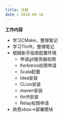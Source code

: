 ```yaml
---
title: 日报
date : 2018-08-14
---
```


**工作内容**

- 学习CMake，整理笔记
- 学习Thrift，整理笔记
- 根据新手指南配置环境
  - 申请git服务器权限
  - Kerberos权限申请
  - Scala配置
  - Idea安装
  - CLion安装
  - maven安装
  - thrift安装
  - Relay权限申请
- 熟悉xbox->部署模块

